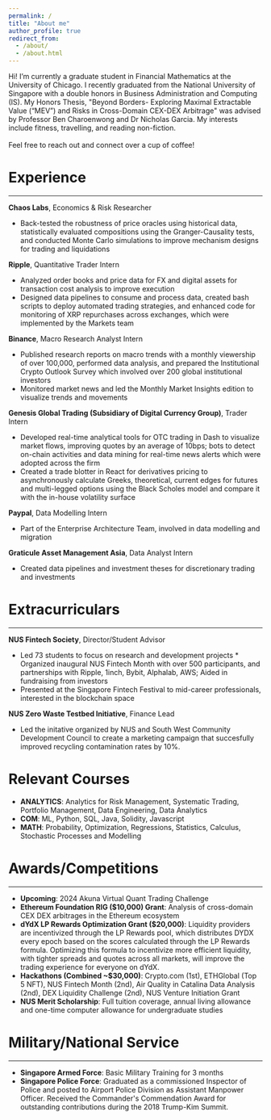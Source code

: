 ```yaml
---
permalink: /
title: "About me"
author_profile: true
redirect_from: 
  - /about/
  - /about.html
---
```


Hi! I’m currently a graduate student in Financial Mathematics at the University of Chicago. I recently graduated from the National University of Singapore with a double honors in Business Administration and Computing (IS). My Honors Thesis, "Beyond Borders- Exploring Maximal Extractable Value (“MEV”) and Risks in Cross-Domain CEX-DEX Arbitrage" was advised by Professor Ben Charoenwong and Dr Nicholas Garcia. My interests include fitness, travelling, and reading non-fiction.  <br> <br> 
Feel free to reach out and connect over a cup of coffee!


Experience
======
--------
**Chaos Labs**, Economics & Risk Researcher
* Back-tested the robustness of price oracles using historical data, statistically evaluated compositions using the Granger-Causality tests, and conducted Monte Carlo simulations to improve mechanism designs for trading and liquidations

**Ripple**, Quantitative Trader Intern 
* Analyzed order books and price data for FX and digital assets for transaction cost analysis to improve execution
* Designed data pipelines to consume and process data, created bash scripts to deploy automated trading strategies, and enhanced code for monitoring of XRP repurchases across exchanges, which were implemented by the Markets team

**Binance**, Macro Research Analyst Intern
*	Published research reports on macro trends with a monthly viewership of over 100,000, performed data analysis, and prepared the Institutional Crypto Outlook Survey which involved over 200 global institutional investors 
*	Monitored market news and led the Monthly Market Insights edition to visualize trends and movements 



**Genesis Global Trading (Subsidiary of Digital Currency Group)**, Trader Intern 
* Developed real-time analytical tools for OTC trading in Dash to visualize market flows, improving quotes by an average of 10bps; bots to detect on-chain activities and data mining for real-time news alerts which were adopted across the firm
* Created a trade blotter in React for derivatives pricing to asynchronously calculate Greeks, theoretical, current edges for futures and multi-legged options using the Black Scholes model and compare it with the in-house volatility surface


**Paypal**, Data Modelling Intern 
* Part of the Enterprise Architecture Team, involved in data modelling and migration


**Graticule Asset Management Asia**, Data Analyst Intern 
* Created data pipelines and investment theses for discretionary trading and investments

Extracurriculars
======
--------

**NUS Fintech Society**, Director/Student Advisor
* Led 73 students to focus on research and development projects * Organized inaugural NUS Fintech Month with over 500 participants, and partnerships with Ripple, 1inch, Bybit, Alphalab, AWS; Aided in fundraising from investors
* Presented at the Singapore Fintech Festival to mid-career professionals, interested in the blockchain space 

**NUS Zero Waste Testbed Initiative**, Finance Lead
* Led the initative organized by NUS and South West Community Development Council to create a marketing campaign that succesfully improved recycling contamination rates by 10%. 

Relevant Courses
======
* **ANALYTICS**: Analytics for Risk Management, Systematic Trading, Portfolio Management, Data Engineering, Data Analytics <br> 
* **COM**: ML, Python, SQL, Java, Solidity, Javascript <br>
* **MATH**: Probability, Optimization, Regressions, Statistics, Calculus, Stochastic Processes and Modelling




Awards/Competitions
======
--------

* **Upcoming**: 2024 Akuna Virtual Quant Trading Challenge
* **Ethereum Foundation RIG ($10,000) Grant**: Analysis of cross-domain CEX DEX arbitrages in the Ethereum ecosystem
* **dYdX LP Rewards Optimization Grant ($20,000)**: Liquidity providers are incentivized through the LP Rewards pool, which distributes DYDX every epoch based on the scores calculated through the LP Rewards formula. Optimizing this formula to incentivize more efficient liquidity, with tighter spreads and quotes across all markets, will improve the trading experience for everyone on dYdX. 
* **Hackathons (Combined ~$30,000)**: Crypto.com (1st), ETHGlobal (Top 5 NFT), NUS Fintech Month (2nd), Air Quality in Catalina Data Analysis (2nd), DEX Liquidity Challenge (2nd), NUS Venture Initiation Grant
* **NUS Merit Scholarship**: Full tuition coverage, annual living allowance and one-time computer allowance for undergraduate studies 

Military/National Service
======
--------

* **Singapore Armed Force**: Basic Military Training for 3 months <br> 
* **Singapore Police Force**: Graduated as a commissioned Inspector of Police and posted to Airport Police Division as Assistant Manpower Officer. Received the Commander's Commendation Award for outstanding contributions during the 2018 Trump-Kim Summit. 